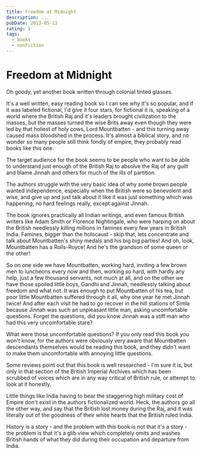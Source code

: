 ```yaml
---
title: Freedom at Midnight
description: ...
pubDate: 2013-05-13
rating: 1
tags:
  - books
  - nonfiction
---
```


# Freedom at Midnight

Oh goody, yet another book written through colonial tinted glasses.

It's a well written, easy reading book so I can see why it's so popular, and if it was labeled fictional, I'd give it four stars, for fictional it is, speaking of a world where the British Raj and it's leaders brought civilization to the masses, but the masses turned the wise Brits away even though they were led by that holiest of holy cows, Lord Mountbatten - and this turning away caused mass bloodshed in the process. It's almost a biblical story, and no wonder so many people still think fondly of empire, they probably read books like this one.

The target audience for the book seems to be people who want to be able to understand just enough of the British Raj to absolve the Raj of any guilt and blame Jinnah and others for much of the ills of partition.

The authors struggle with the very basic idea of why some brown people wanted independence, especially when the British were so benevolent and wise, and give up and just talk about it like it was just something which was happening, no hard feelings really, except against Jinnah.

The book ignores practically all Indian writings, and even famous British writers like Adam Smith or Florence Nightingale, who were harping on about the British needlessly killing millions in famines every few years in British India. Famines, bigger than the holocaust - skip that, lets concentrate and talk about Mountbatten's shiny medals and his big big parties! And oh, look, Mountbatten has a Rolls-Royce! And he's the grandson of some queen or the other!

So on one side we have Mountbatten, working hard, inviting a few brown men to luncheons every now and then, working so hard, with hardly any help, just a few thousand servants, not much at all, and on the other we have those spoiled little boys, Gandhi and Jinnah, needlessly talking about freedom and what not. It was enough to put Mountbatten of his tea, but poor little Mountbatten suffered through it all, why one year he met Jinnah twice! And after each visit he had to go recover in the hill stations of Simla because Jinnah was such an unpleasant little man, asking uncomfortable questions. Forget the questions, did you know Jinnah was a stiff man who had this very uncomfortable stare?

What were those uncomfortable questions? If you only read this book you won't know, for the authors were obviously very aware that Mountbatten descendants themselves would be reading this book, and they didn't want to make them uncomfortable with annoying little questions.

Some reviews point out that this book is well researched - I'm sure it is, but only in that section of the British Imperial Archives which has been scrubbed of voices which are in any way critical of British rule, or attempt to look at it honestly.

Little things like India having to bear the staggering high military cost of Empire don't exist in the authors fictionalized world. Heck, the authors go all the other way, and say that the British lost money during the Raj, and it was literally out of the goodness of their white hearts that the British ruled India.

History is a story - and the problem with this book is not that it's a story - the problem is that it's a glib view which completely omits and washes British hands of what they did during their occupation and departure from India.
